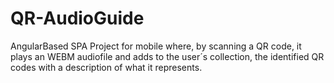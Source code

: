 # QR-AudioGuide
AngularBased SPA Project for mobile where, by scanning a QR code, it plays an WEBM audiofile and adds to the user´s collection, the identified QR codes with a description of what it represents.
